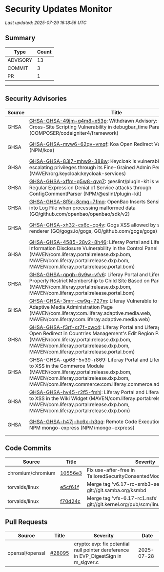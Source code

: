 # Security Updates Monitor

*Last updated: 2025-07-29 16:18:56 UTC*

## Summary
| Type | Count |
|------|-------|
| ADVISORY | 13 |
| COMMIT | 3 |
| PR | 1 |

---

## Security Advisories

| Source | Title | Severity | Date |
|--------|-------|----------|------|
| GHSA | [GHSA-GHSA-49jm-g4m8-x53p](https://github.com/advisories/GHSA-49jm-g4m8-x53p): Withdrawn Advisory: CodeIgniter4 Cross-Site Scripting Vulnerability in debugbar_time Parameter (COMPOSER/codeigniter4/framework) | MODERATE (CVSS: 6.1) | 2025-07-25 |
| GHSA | [GHSA-GHSA-mvw6-62qv-vmqf](https://github.com/advisories/GHSA-mvw6-62qv-vmqf): Koa Open Redirect Vulnerability (NPM/koa) | LOW (CVSS: 3.5) | 2025-07-25 |
| GHSA | [GHSA-GHSA-83j7-mhw9-388w](https://github.com/advisories/GHSA-83j7-mhw9-388w): Keycloak is vulnerable to bad actors escalating privileges through its Fine-Grained Admin Permissions (MAVEN/org.keycloak:keycloak-services) | MODERATE (CVSS: 6.5) | 2025-07-18 |
| GHSA | [GHSA-GHSA-xffm-g5w8-qvg7](https://github.com/advisories/GHSA-xffm-g5w8-qvg7): @eslint/plugin-kit is vulnerable to Regular Expression Denial of Service attacks through ConfigCommentParser (NPM/@eslint/plugin-kit) | LOW (CVSS: 0.0) | 2025-07-18 |
| GHSA | [GHSA-GHSA-8f5r-8cmq-7fmq](https://github.com/advisories/GHSA-8f5r-8cmq-7fmq): OpenBao Inserts Sensitive Information into Log File when processing malformed data (GO/github.com/openbao/openbao/sdk/v2) | MODERATE (CVSS: 4.5) | 2025-06-26 |
| GHSA | [GHSA-GHSA-xh32-cx6c-cp4v](https://github.com/advisories/GHSA-xh32-cx6c-cp4v): Gogs XSS allowed by stored call in PDF renderer (GO/gogs.io/gogs, GO/github.com/gogs/gogs) | MODERATE (CVSS: 6.3) | 2025-06-26 |
| GHSA | [GHSA-GHSA-4585-28v2-8h46](https://github.com/advisories/GHSA-4585-28v2-8h46): Liferay Portal and Liferay DXP Information Disclosure Vulnerability in the Control Panel (MAVEN/com.liferay.portal:release.dxp.bom, MAVEN/com.liferay.portal:release.dxp.bom, MAVEN/com.liferay.portal:release.portal.bom) | MODERATE (CVSS: 4.3) | 2024-02-20 |
| GHSA | [GHSA-GHSA-qpgh-6v9w-vfv6](https://github.com/advisories/GHSA-qpgh-6v9w-vfv6): Liferay Portal and Liferay DXP Does Not Properly Restrict Membership to Child Site Based on Parent Site Options (MAVEN/com.liferay.portal:release.dxp.bom, MAVEN/com.liferay.portal:release.portal.bom) | MODERATE (CVSS: 5.4) | 2024-02-20 |
| GHSA | [GHSA-GHSA-3mrr-cw9q-727m](https://github.com/advisories/GHSA-3mrr-cw9q-727m): Liferay Vulnerable to Open Redirect via Adaptive Media Administration Page (MAVEN/com.liferay:com.liferay.adaptive.media.web, MAVEN/com.liferay:com.liferay.adaptive.media.web) | MODERATE (CVSS: 6.1) | 2024-02-20 |
| GHSA | [GHSA-GHSA-f3rf-cr7f-cwc4](https://github.com/advisories/GHSA-f3rf-cr7f-cwc4): Liferay Portal and Liferay DXP Vulnerable to Open Redirect in Countries Management's Edit Region Page (MAVEN/com.liferay.portal:release.dxp.bom, MAVEN/com.liferay.portal:release.dxp.bom, MAVEN/com.liferay.portal:release.portal.bom) | MODERATE (CVSS: 6.1) | 2024-02-20 |
| GHSA | [GHSA-GHSA-qp68-5v39-r869](https://github.com/advisories/GHSA-qp68-5v39-r869): Liferay Portal and Liferay DXP Vulnerable to XSS in the Commerce Module (MAVEN/com.liferay.portal:release.dxp.bom, MAVEN/com.liferay.portal:release.dxp.bom, MAVEN/com.liferay.commerce:com.liferay.commerce.address.content.web) | CRITICAL (CVSS: 9.7) | 2023-10-17 |
| GHSA | [GHSA-GHSA-hv45-r2f5-fmhj](https://github.com/advisories/GHSA-hv45-r2f5-fmhj): Liferay Portal and Liferay DXP Vulnerable to XSS in the Wiki Widget (MAVEN/com.liferay.portal:release.dxp.bom, MAVEN/com.liferay.portal:release.dxp.bom, MAVEN/com.liferay.portal:release.dxp.bom) | CRITICAL (CVSS: 9.1) | 2023-10-17 |
| GHSA | [GHSA-GHSA-h47j-hc6x-h3qq](https://github.com/advisories/GHSA-h47j-hc6x-h3qq): Remote Code Execution Vulnerability in NPM mongo-express (NPM/mongo-express) | CRITICAL (CVSS: 10.0) | 2019-12-30 |

## Code Commits

| Source | Title | Severity | Date |
|--------|-------|----------|------|
| chromium/chromium | [10556e3](https://github.com/chromium/chromium/commit/10556e396b434a59079a5fb585cfe600968df450) | Fix use-after-free in TailoredSecurityConsentedModal | 2025-07-29 |
| torvalds/linux | [e5cf61f](https://github.com/torvalds/linux/commit/e5cf61fa6e2fb9ae6339eaa892612488c966baaf) | Merge tag 'v6.17-rc-smb3-server-fixes' of git://git.samba.org/ksmbd | 2025-07-28 |
| torvalds/linux | [f70d24c](https://github.com/torvalds/linux/commit/f70d24c230bcaa1e95f66252133068a98c895200) | Merge tag 'vfs-6.17-rc1.nsfs' of git://git.kernel.org/pub/scm/linux/kernel/git/vfs/vfs | 2025-07-28 |

## Pull Requests

| Source | Title | Severity | Date |
|--------|-------|----------|------|
| openssl/openssl | [#28095](https://github.com/openssl/openssl/pull/28095) | crypto: evp: fix potential null pointer dereference in EVP_DigestSign in m_sigver.c | 2025-07-28 |

